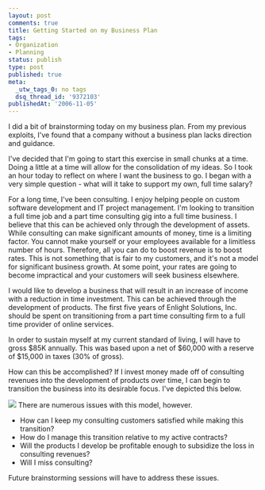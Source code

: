 ```yaml
---
layout: post
comments: true
title: Getting Started on my Business Plan
tags:
- Organization
- Planning
status: publish
type: post
published: true
meta:
  _utw_tags_0: no tags
  dsq_thread_id: '9372103'
publishedAt: '2006-11-05'
---
```


I did a bit of brainstorming today on my business plan. From my previous exploits, I've found that a company without a business plan lacks direction and guidance.

I've decided that I'm going to start this exercise in small chunks at a time. Doing a little at a time will allow for the consolidation of my ideas. So I took an hour today to reflect on where I want the business to go. I began with a very simple question - what will it take to support my own, full time salary?

For a long time, I've been consulting. I enjoy helping people on custom software development and IT project management. I'm looking to transition a full time job and a part time consulting gig into a full time business. I believe that this can be achieved only through the development of assets. While consulting can make significant amounts of money, time is a limiting factor. You cannot make yourself or your employees available for a limitless number of hours. Therefore, all you can do to boost revenue is to boost rates. This is not something that is fair to my customers, and it's not a model for significant business growth. At some point, your rates are going to become impractical and your customers will seek business elsewhere.

<!--more-->

I would like to develop a business that will result in an increase of income with a reduction in time investment. This can be achieved through the development of products. The first five years of Enlight Solutions, Inc. should be spent on transitioning from a part time consulting firm to a full time provider of online services.

In order to sustain myself at my current standard of living, I will have to gross $85K annually. This was based upon a net of $60,000 with a reserve of $15,000 in taxes (30% of gross).

How can this be accomplished? If I invest money made off of consulting revenues into the development of products over time, I can begin to transition the business into its desirable focus. I've depicted this below.

<img src="http://blog.enlightsolutions.com/wp-content/uploads/2006/11/chtrevenuedistribution.jpg" />
There are numerous issues with this model, however.

* How can I keep my consulting customers satisfied while making this transition?
* How do I manage this transition relative to my active contracts?
* Will the products I develop be profitable enough to subsidize the loss in consulting revenues?
* Will I miss consulting?

Future brainstorming sessions will have to address these issues.
